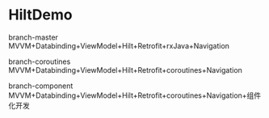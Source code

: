 # HiltDemo
branch-master  MVVM+Databinding+ViewModel+Hilt+Retrofit+rxJava+Navigation

branch-coroutines  MVVM+Databinding+ViewModel+Hilt+Retrofit+coroutines+Navigation

branch-component  MVVM+Databinding+ViewModel+Hilt+Retrofit+coroutines+Navigation+组件化开发
